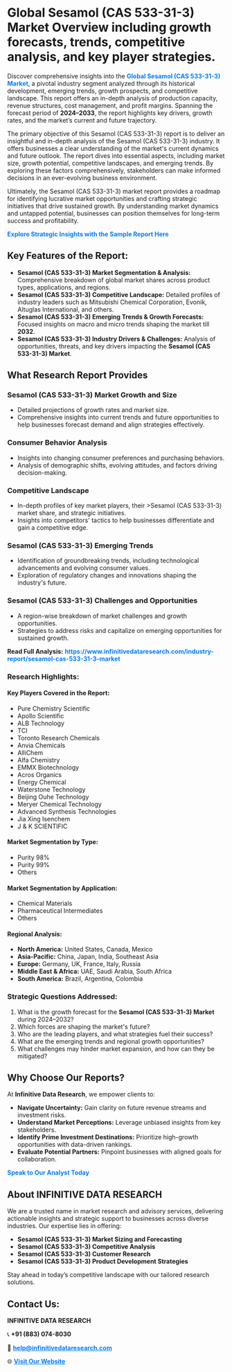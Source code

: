 <h1>Global Sesamol (CAS 533-31-3) Market Overview including growth forecasts, trends, competitive analysis, and key player strategies.</h1>
<p>
Discover comprehensive insights into the 
<a href="https://www.infinitivedataresearch.com/industry-report/sesamol-cas-533-31-3-market" rel="dofollow" style="color: #007BFF; text-decoration: none;"><strong>Global Sesamol (CAS 533-31-3) Market</strong></a>, a pivotal industry segment analyzed through its historical development, emerging trends, growth prospects, and competitive landscape. This report offers an in-depth analysis of production capacity, revenue structures, cost management, and profit margins. Spanning the forecast period of <strong>2024–2033</strong>, the report highlights key drivers, growth rates, and the market’s current and future trajectory.
</p>
<p>
The primary objective of this Sesamol (CAS 533-31-3) report is to deliver an insightful and in-depth analysis of the Sesamol (CAS 533-31-3) industry. It offers businesses a clear understanding of the market's current dynamics and future outlook. The report dives into essential aspects, including market size, growth potential, competitive landscapes, and emerging trends. By exploring these factors comprehensively, stakeholders can make informed decisions in an ever-evolving business environment.
</p>
<p>
Ultimately, the Sesamol (CAS 533-31-3) market report provides a roadmap for identifying lucrative market opportunities and crafting strategic initiatives that drive sustained growth. By understanding market dynamics and untapped potential, businesses can position themselves for long-term success and profitability.
</p>
<p>
<a href="https://www.infinitivedataresearch.com/request-sample/reportId=105839" style="color: #007BFF; text-decoration: none;"><strong>Explore Strategic Insights with the Sample Report Here</strong></a>
</p>

<h2>Key Features of the Report:</h2>
<ul>
<li><strong>Sesamol (CAS 533-31-3) Market Segmentation & Analysis:</strong> Comprehensive breakdown of global market shares across product types, applications, and regions.</li>
<li><strong>Sesamol (CAS 533-31-3) Competitive Landscape:</strong> Detailed profiles of industry leaders such as Mitsubishi Chemical Corporation, Evonik, Altuglas International, and others.</li>
<li><strong>Sesamol (CAS 533-31-3) Emerging Trends & Growth Forecasts:</strong> Focused insights on macro and micro trends shaping the market till <strong>2032</strong>.</li>
<li><strong>Sesamol (CAS 533-31-3) Industry Drivers & Challenges:</strong> Analysis of opportunities, threats, and key drivers impacting the <strong>Sesamol (CAS 533-31-3) Market</strong>.</li>
</ul>

<h2>What Research Report Provides</h2>
<h3>Sesamol (CAS 533-31-3) Market Growth and Size</h3>
<ul>
<li>Detailed projections of growth rates and market size.</li>
<li>Comprehensive insights into current trends and future opportunities to help businesses forecast demand and align strategies effectively.</li>
</ul>

<h3>Consumer Behavior Analysis</h3>
<ul>
<li>Insights into changing consumer preferences and purchasing behaviors.</li>
<li>Analysis of demographic shifts, evolving attitudes, and factors driving decision-making.</li>
</ul>

<h3>Competitive Landscape</h3>
<ul>
<li>In-depth profiles of key market players, their >Sesamol (CAS 533-31-3) market share, and strategic initiatives.</li>
<li>Insights into competitors' tactics to help businesses differentiate and gain a competitive edge.</li>
</ul>

<h3>Sesamol (CAS 533-31-3) Emerging Trends</h3>
<ul>
<li>Identification of groundbreaking trends, including technological advancements and evolving consumer values.</li>
<li>Exploration of regulatory changes and innovations shaping the industry's future.</li>
</ul>

<h3>Sesamol (CAS 533-31-3) Challenges and Opportunities</h3>
<ul>
<li>A region-wise breakdown of market challenges and growth opportunities.</li>
<li>Strategies to address risks and capitalize on emerging opportunities for sustained growth.</li>
</ul>
<p><strong>Read Full Analysis:</strong> <a href="https://www.infinitivedataresearch.com/industry-report/sesamol-cas-533-31-3-market" rel="dofollow" style="color: #007BFF; text-decoration: none;"><strong>https://www.infinitivedataresearch.com/industry-report/sesamol-cas-533-31-3-market</strong></a></p>
<h3>Research Highlights:</h3>
<h4>Key Players Covered in the Report:</h4>
<ul><li>Pure Chemistry Scientific</li><li>Apollo Scientific</li><li>ALB Technology</li><li>TCI</li><li>Toronto Research Chemicals</li><li>Anvia Chemicals</li><li>AlliChem</li><li>Alfa Chemistry</li><li>EMMX Biotechnology</li><li>Acros Organics</li><li>Energy Chemical</li><li>Waterstone Technology</li><li>Beijing Ouhe Technology</li><li>Meryer Chemical Technology</li><li>Advanced Synthesis Technologies</li><li>Jia Xing Isenchem</li><li>J &amp; K SCIENTIFIC</li></ul>
<h4>Market Segmentation by Type:</h4>
<ul><li>Purity 98%</li><li>Purity 99%</li><li>Others</li></ul>
<h4>Market Segmentation by Application:</h4>
<ul><li>Chemical Materials</li><li>Pharmaceutical Intermediates</li><li>Others</li></ul>

<h4>Regional Analysis:</h4>
<ul>
<li><strong>North America:</strong> United States, Canada, Mexico</li>
<li><strong>Asia-Pacific:</strong> China, Japan, India, Southeast Asia</li>
<li><strong>Europe:</strong> Germany, UK, France, Italy, Russia</li>
<li><strong>Middle East & Africa:</strong> UAE, Saudi Arabia, South Africa</li>
<li><strong>South America:</strong> Brazil, Argentina, Colombia</li>
</ul>

<h3>Strategic Questions Addressed:</h3>
<ol>
<li>What is the growth forecast for the <strong>Sesamol (CAS 533-31-3) Market</strong> during 2024–2032?</li>
<li>Which forces are shaping the market's future?</li>
<li>Who are the leading players, and what strategies fuel their success?</li>
<li>What are the emerging trends and regional growth opportunities?</li>
<li>What challenges may hinder market expansion, and how can they be mitigated?</li>
</ol>

<h2>Why Choose Our Reports?</h2>
<p>At <strong>Infinitive Data Research</strong>, we empower clients to:</p>
<ul>
<li><strong>Navigate Uncertainty:</strong> Gain clarity on future revenue streams and investment risks.</li>
<li><strong>Understand Market Perceptions:</strong> Leverage unbiased insights from key stakeholders.</li>
<li><strong>Identify Prime Investment Destinations:</strong> Prioritize high-growth opportunities with data-driven rankings.</li>
<li><strong>Evaluate Potential Partners:</strong> Pinpoint businesses with aligned goals for collaboration.</li>
</ul>
<p><a href="https://www.infinitivedataresearch.com/industry-report/sesamol-cas-533-31-3-market" rel="dofollow" style="color: #007BFF; text-decoration: none;"><strong>Speak to Our Analyst Today</strong></a></p>

<h2>About INFINITIVE DATA RESEARCH</h2>
<p>We are a trusted name in market research and advisory services, delivering actionable insights and strategic support to businesses across diverse industries. Our expertise lies in offering:</p>
<ul>
<li><strong>Sesamol (CAS 533-31-3) Market Sizing and Forecasting</strong></li>
<li><strong>Sesamol (CAS 533-31-3) Competitive Analysis</strong></li>
<li><strong>Sesamol (CAS 533-31-3) Customer Research</strong></li>
<li><strong>Sesamol (CAS 533-31-3) Product Development Strategies</strong></li>
</ul>
<p>Stay ahead in today’s competitive landscape with our tailored research solutions.</p>

<h2>Contact Us:</h2>
<p><strong>INFINITIVE DATA RESEARCH</strong></p>
<p>📞 <strong>+91 (883) 074-8030</strong></p>
<p>📧 <strong><a href="mailto:help@infinitivedataresearch.com" style="color: #007BFF;">help@infinitivedataresearch.com</a></strong></p>
<p>🌐 <strong><a href="https://www.infinitivedataresearch.com" rel="dofollow" style="color: #007BFF;">Visit Our Website</a></strong></p>
